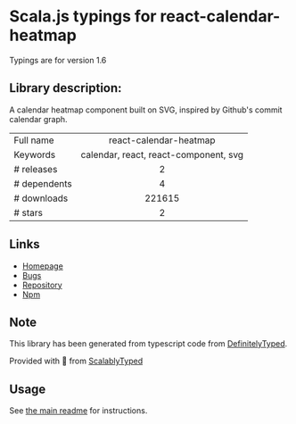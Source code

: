 
# Scala.js typings for react-calendar-heatmap

Typings are for version 1.6

## Library description:
A calendar heatmap component built on SVG, inspired by Github's commit calendar graph.

|                    |                 |
| ------------------ | :-------------: |
| Full name          | react-calendar-heatmap |
| Keywords           | calendar, react, react-component, svg |
| # releases         | 2 |
| # dependents       | 4 |
| # downloads        | 221615 |
| # stars            | 2 |

## Links
- [Homepage](https://github.com/patientslikeme/react-calendar-heatmap#readme)
- [Bugs](https://github.com/patientslikeme/react-calendar-heatmap/issues)
- [Repository](https://github.com/patientslikeme/react-calendar-heatmap)
- [Npm](https://www.npmjs.com/package/react-calendar-heatmap)
    


## Note
This library has been generated from typescript code from [DefinitelyTyped](https://definitelytyped.org).

Provided with :purple_heart: from [ScalablyTyped](https://github.com/oyvindberg/ScalablyTyped)

## Usage
See [the main readme](../../readme.md) for instructions.


